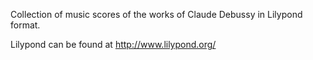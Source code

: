 Collection of music scores of the works of Claude Debussy in Lilypond format.

Lilypond can be found at http://www.lilypond.org/